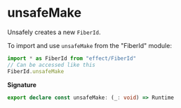 # unsafeMake

Unsafely creates a new `FiberId`.

To import and use `unsafeMake` from the "FiberId" module:

```ts
import * as FiberId from "effect/FiberId"
// Can be accessed like this
FiberId.unsafeMake
```

**Signature**

```ts
export declare const unsafeMake: (_: void) => Runtime
```
